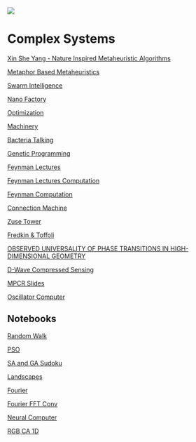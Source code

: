 <img src ='https://upload.wikimedia.org/wikipedia/commons/3/31/2018_Map_of_the_Complexity_Sciences_HD.jpg'>

# Complex Systems
[Xin She Yang - Nature Inspired Metaheuristic Algorithms](https://www.amazon.com/Nature-Inspired-Metaheuristic-Algorithms-Xin-She-Yang/dp/1905986289?ref_=ast_sto_dp)

[Metaphor Based Metaheuristics](https://en.wikipedia.org/wiki/List_of_metaphor-based_metaheuristics)

[Swarm Intelligence](https://doc.lagout.org/science/Artificial%20Intelligence/Swarm%20Intelligence/Swarm%20intelligence%20-%20James%20Kennedy.pdf)

[Nano Factory](https://archive.org/details/NanoFactory)

[Optimization](https://github.com/williamedwardhahn/ComplexSystems/blob/main/Optimization.pdf)

[Machinery](https://github.com/williamedwardhahn/ComplexSystems/blob/main/MachineryLife.pdf)

[Bacteria Talking](https://www.youtube.com/watch?v=KXWurAmtf78)

[Genetic Programming](https://www.youtube.com/watch?v=tTMpKrKkYXo)

[Feynman Lectures](https://www.youtube.com/watch?v=EKWGGDXe5MA)

[Feynman Lectures Computation](https://archive.org/details/feynmanlectureso0000feyn_o9v9/page/n9/mode/2up)

[Feynman Computation](https://www.amazon.com/Feynman-Computation-Frontiers-Physics-Anthony/dp/081334039X)

[Connection Machine](https://youtube.com/playlist?list=PLWmIsQcAzRkqo1PebLbdm6o9qRAy8mvD2)

[Zuse Tower](http://zuse.zib.de/helixTower)

[Fredkin & Toffoli](http://web.archive.org/web/20061017232512/http://www.digitalphilosophy.org/download_documents/ConservativeLogic.pdf)

[OBSERVED UNIVERSALITY OF PHASE TRANSITIONS IN
HIGH-DIMENSIONAL GEOMETRY](https://arxiv.org/pdf/0906.2530.pdf)

[D-Wave Compressed Sensing](https://www.youtube.com/watch?v=NI0g41RWf-8)

[MPCR Slides](https://docs.google.com/presentation/d/1lm0js_HbE_wC5dC-dyZ3muoyo3tIfiuStXqdzONLIO0/edit#slide=id.g8de7dbd2b_10)

[Oscillator Computer](https://www2.eecs.berkeley.edu/Pubs/TechRpts/2020/EECS-2020-12.pdf)

## Notebooks
[Random Walk](https://colab.research.google.com/drive/1PqagE494INfj4bHWehOujGNIHk6VI9mB?usp=sharing)

[PSO](https://colab.research.google.com/drive/1E-DTi1Det6LR7wLEJavUyrw3ZEUskKBe?usp=sharing)

[SA and GA Sudoku](https://colab.research.google.com/drive/1Xu5aQy73m0eyU134CTazEmcAFKSH4eNY?usp=sharing)

[Landscapes](https://drive.google.com/file/d/19acrbJuCv-evXp41ywIQWSsF0HIyOiZe/view?usp=sharing)

[Fourier](https://colab.research.google.com/drive/1UJ6sSOAO0U-jL1nLKqF9rnurbEEaRPGC?usp=sharing)

[Fourier FFT Conv](https://colab.research.google.com/drive/1-6eSSeR1mWRPNXRck4m8rHV4cVAsyYNL?usp=sharing)

[Neural Computer](https://colab.research.google.com/drive/1RLCNtXpQsZWqExiVilH3wf4xMRskj75H?usp=sharing)

[RGB CA 1D](https://colab.research.google.com/drive/1kRA92OjxT0Nwyf-l9l2R-B3H-fKKZydN#scrollTo=pJZxr6GqaOYg)


